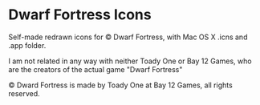 Dwarf Fortress Icons
====================

Self-made redrawn icons for © Dwarf Fortress, with Mac OS X .icns and .app folder.

I am not related in any way with neither Toady One or Bay 12 Games, who are the creators of the actual game "Dwarf Fortress"

© Dward Fortress is made by Toady One at Bay 12 Games, all rights reserved.